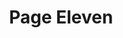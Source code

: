 ---
title: 'Page Eleven'
slug: '11'
authors:
  - sherlin-hernandez-rivera
prev: '10'
next: '12'
number: 11
img: /imgs/2024/11.svg
---